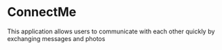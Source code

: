 # ConnectMe
This application allows users to communicate with each other quickly by exchanging messages and photos
